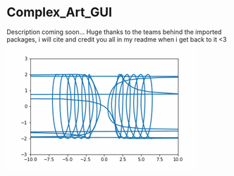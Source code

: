 # Complex_Art_GUI
Description coming soon... Huge thanks to the teams behind the imported packages, i will cite and credit you all in my readme when i get back to it &lt;3
![alt text](https://github.com/Tavnos/Complex_Parametric_Animation/blob/main/odd_anim_6.gif)

